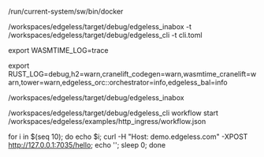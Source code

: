 /run/current-system/sw/bin/docker

/workspaces/edgeless/target/debug/edgeless_inabox -t
/workspaces/edgeless/target/debug/edgeless_cli -t cli.toml

export WASMTIME_LOG=trace

export RUST_LOG=debug,h2=warn,cranelift_codegen=warn,wasmtime_cranelift=warn,tower=warn,edgeless_orc::orchestrator=info,edgeless_bal=info

/workspaces/edgeless/target/debug/edgeless_inabox


    

/workspaces/edgeless/target/debug/edgeless_cli workflow start /workspaces/edgeless/examples/http_ingress/workflow.json

for i in $(seq 10); do echo $i; curl -H "Host: demo.edgeless.com" -XPOST http://127.0.0.1:7035/hello; echo ''; sleep 0; done